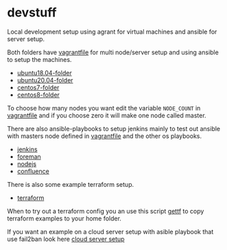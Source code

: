 # devstuff
Local development setup using agrant for virtual machines and ansible for server setup.

Both folders have [vagrantfile](ubuntu/Vagrant) for multi node/server setup and using ansible to setup the machines.
- [ubuntu18.04-folder](vagrant/ubuntu18.04)
- [ubuntu20.04-folder](vagrant/ubuntu20.04)
- [centos7-folder](vagrant/centos7)
- [centos8-folder](vagrant/centos8)


To choose how many nodes you want edit the variable `NODE_COUNT` in [vagrantfile](ubuntu/Vagrant) and if you choose zero it will make one node called master.

There are also ansible-playbooks to setup jenkins mainly to test out ansible with masters node defined in [vagrantfile](ubuntu/Vagrant) and the other os playbooks.

- [jenkins](ansible/jenkins)
- [foreman](ansible/foreman)
- [nodejs](ansible/node-install.yml)
- [confluence](ansible/confluence)

There is also some example terraform setup.

- [terraform](terraform)

When to try out a terraform config you an use this script [gettf](gettf) to copy 
terraform examples to your home folder.


If you want an example on a cloud server setup with asible playbook that use
fail2ban look here [cloud server setup](https://github.com/habbis/cloud_server_setup)
